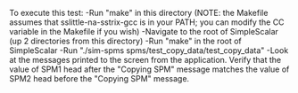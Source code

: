 To execute this test:
-Run "make" in this directory (NOTE: the Makefile assumes that sslittle-na-sstrix-gcc is in your PATH; you can modify the CC variable in the Makefile if you wish)
-Navigate to the root of SimpleScalar (up 2 directories from this directory)
-Run "make" in the root of SimpleScalar
-Run "./sim-spms spms/test_copy_data/test_copy_data"
-Look at the messages printed to the screen from the application. Verify that the value of SPM1 head after the "Copying SPM" message matches the value of SPM2 head before the "Copying SPM" message.
